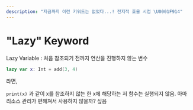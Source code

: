 ```yaml
---
description: "지금까지 이런 키워드는 없었다...! 전지적 효율 시점 \U0001F914"
---
```


# "Lazy" Keyword

Lazy Variable : 처음 참조되기 전까지 연산을 진행하지 않는 변수

```swift
lazy var x: Int = add(3, 4)
```

라면, 

`print(x)` 과 같이 x를 참조하지 않는 한 x에 해당하는 저 함수는 실행되지 않음. 아마 리소스 관리가 편해져서 사용하지 않을까? 싶음

